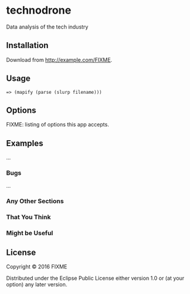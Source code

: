 # technodrone

Data analysis of the tech industry

## Installation

Download from http://example.com/FIXME.

## Usage

    => (mapify (parse (slurp filename)))

## Options

FIXME: listing of options this app accepts.

## Examples

...

### Bugs

...

### Any Other Sections
### That You Think
### Might be Useful

## License

Copyright © 2016 FIXME

Distributed under the Eclipse Public License either version 1.0 or (at
your option) any later version.
